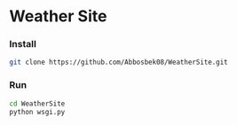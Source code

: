 # Weather Site

### Install
```bash
git clone https://github.com/Abbosbek08/WeatherSite.git
```

### Run
```bash
cd WeatherSite
python wsgi.py
```
